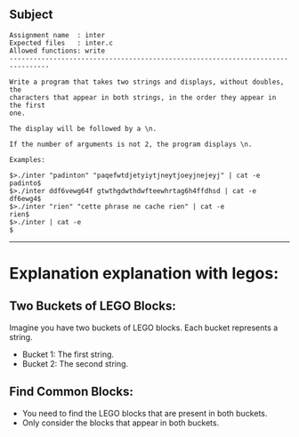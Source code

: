 ## Subject

```
Assignment name  : inter
Expected files   : inter.c
Allowed functions: write
--------------------------------------------------------------------------------

Write a program that takes two strings and displays, without doubles, the
characters that appear in both strings, in the order they appear in the first
one.

The display will be followed by a \n.

If the number of arguments is not 2, the program displays \n.

Examples:

$>./inter "padinton" "paqefwtdjetyiytjneytjoeyjnejeyj" | cat -e
padinto$
$>./inter ddf6vewg64f gtwthgdwthdwfteewhrtag6h4ffdhsd | cat -e
df6ewg4$
$>./inter "rien" "cette phrase ne cache rien" | cat -e
rien$
$>./inter | cat -e
$
```

---

# Explanation explanation with legos: 

## Two Buckets of LEGO Blocks:

Imagine you have two buckets of LEGO blocks. Each bucket represents a string.
- Bucket 1: The first string.
- Bucket 2: The second string.

## Find Common Blocks:
- You need to find the LEGO blocks that are present in both buckets.
- Only consider the blocks that appear in both buckets.
